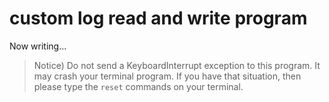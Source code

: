 # custom log read and write program

Now writing...


> Notice) Do not send a KeyboardInterrupt exception to this program. It may crash your terminal program. If you have that situation, then please type the `reset` commands on your terminal.
